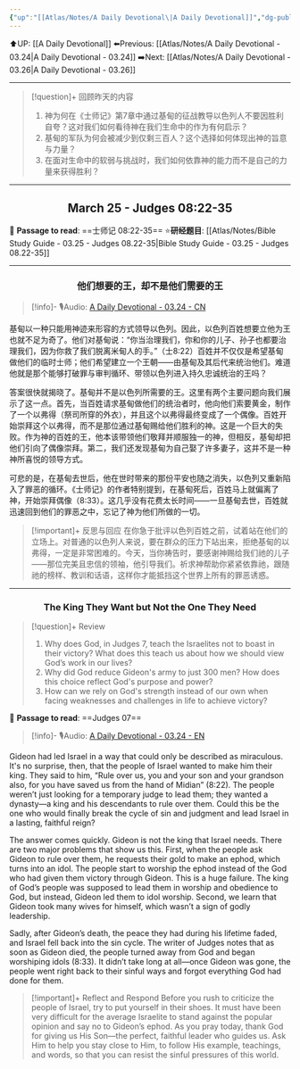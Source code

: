 ```yaml
---
{"up":"[[Atlas/Notes/A Daily Devotional\|A Daily Devotional]]","dg-publish":true,"permalink":"/atlas/notes/a-daily-devotional-03-25/","dgPassFrontmatter":true}
---
```


 ⬆️UP: [[A Daily Devotional]]
⬅️Previous: [[Atlas/Notes/A Daily Devotional - 03.24\|A Daily Devotional - 03.24]]
➡️Next: [[Atlas/Notes/A Daily Devotional - 03.26\|A Daily Devotional - 03.26]]

---

> [!question]+ 回顾昨天的内容
> 1. ⁠神为何在《士师记》第7章中通过基甸的征战教导以色列人不要因胜利自夸？这对我们如何看待神在我们生命中的作为有何启示？
> 2. 基甸的军队为何会被减少到仅剩三百人？这个选择如何体现出神的旨意与力量？
> 3. ⁠在面对生命中的软弱与挑战时，我们如何依靠神的能力而不是自己的力量来获得胜利？


---
## <center>March 25 -  Judges 08:22-35</center>

📖 **Passage to read**: ==士师记 08:22-35==
⭐**研经题目**: [[Atlas/Notes/Bible Study Guide - 03.25 - Judges 08.22-35\|Bible Study Guide - 03.25 - Judges 08.22-35]]

---
### <center>他们想要的王，却不是他们需要的王</center>

> [!info]- 🎙️Audio: [A Daily Devotional - 03.24 - CN]()

基甸以一种只能用神迹来形容的方式领导以色列。因此，以色列百姓想要立他为王也就不足为奇了。他们对基甸说：“你当治理我们，你和你的儿子、孙子也都要治理我们，因为你救了我们脱离米甸人的手。”（士8:22）百姓并不仅仅是希望基甸做他们的临时士师；他们希望建立一个王朝——由基甸及其后代来统治他们。难道他就是那个能够打破罪与审判循环、带领以色列进入持久忠诚统治的王吗？

答案很快就揭晓了。基甸并不是以色列所需要的王。这里有两个主要问题向我们展示了这一点。首先，当百姓请求基甸做他们的统治者时，他向他们索要黄金，制作了一个以弗得（祭司所穿的外衣），并且这个以弗得最终变成了一个偶像。百姓开始崇拜这个以弗得，而不是那位通过基甸赐给他们胜利的神。这是一个巨大的失败。作为神的百姓的王，他本该带领他们敬拜并顺服独一的神，但相反，基甸却把他们引向了偶像崇拜。第二，我们还发现基甸为自己娶了许多妻子，这并不是一种神所喜悦的领导方式。

可悲的是，在基甸去世后，他在世时带来的那份平安也随之消失，以色列又重新陷入了罪恶的循环。《士师记》的作者特别提到，在基甸死后，百姓马上就偏离了神，开始崇拜偶像（8:33）。这几乎没有花费太长时间——一旦基甸去世，百姓就迅速回到他们的罪恶之中，忘记了神为他们所做的一切。

> [!important]+ 反思与回应
在你急于批评以色列百姓之前，试着站在他们的立场上。对普通的以色列人来说，要在群众的压力下站出来，拒绝基甸的以弗得，一定是非常困难的。今天，当你祷告时，要感谢神赐给我们祂的儿子——那位完美且忠信的领袖，他引导我们。祈求神帮助你紧紧依靠祂，跟随祂的榜样、教训和话语，这样你才能抵挡这个世界上所有的罪恶诱惑。



---
### <center>The King They Want but Not the One They Need</center>

> [!question]+ Review
> 1. ⁠Why does God, in Judges 7, teach the Israelites not to boast in their victory? What does this teach us about how we should view God’s work in our lives?
> 2. ⁠Why did God reduce Gideon's army to just 300 men? How does this choice reflect God's purpose and power?
> 3. How can we rely on God's strength instead of our own when facing weaknesses and challenges in life to achieve victory?

📖 **Passage to read**: ==Judges 07==

> [!info]- 🎙️Audio: [A Daily Devotional - 03.24 - EN]()  

Gideon had led Israel in a way that could only be described as miraculous. It's no surprise, then, that the people of Israel wanted to make him their king. They said to him, “Rule over us, you and your son and your grandson also, for you have saved us from the hand of Midian” (8:22). The people weren’t just looking for a temporary judge to lead them; they wanted a dynasty—a king and his descendants to rule over them. Could this be the one who would finally break the cycle of sin and judgment and lead Israel in a lasting, faithful reign?

The answer comes quickly. Gideon is not the king that Israel needs. There are two major problems that show us this. First, when the people ask Gideon to rule over them, he requests their gold to make an ephod, which turns into an idol. The people start to worship the ephod instead of the God who had given them victory through Gideon. This is a huge failure. The king of God’s people was supposed to lead them in worship and obedience to God, but instead, Gideon led them to idol worship. Second, we learn that Gideon took many wives for himself, which wasn’t a sign of godly leadership.

Sadly, after Gideon’s death, the peace they had during his lifetime faded, and Israel fell back into the sin cycle. The writer of Judges notes that as soon as Gideon died, the people turned away from God and began worshiping idols (8:33). It didn’t take long at all—once Gideon was gone, the people went right back to their sinful ways and forgot everything God had done for them.

> [!important]+ Reflect and Respond
Before you rush to criticize the people of Israel, try to put yourself in their shoes. It must have been very difficult for the average Israelite to stand against the popular opinion and say no to Gideon’s ephod. As you pray today, thank God for giving us His Son—the perfect, faithful leader who guides us. Ask Him to help you stay close to Him, to follow His example, teachings, and words, so that you can resist the sinful pressures of this world.





































